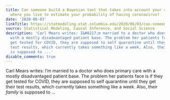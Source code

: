 ```yaml
---
title: Can someone build a Bayesian tool that takes into account your symptoms and
  where you live to estimate your probability of having coronavirus?
date: '2020-06-03'
linkTitle: https://statmodeling.stat.columbia.edu/2020/06/03/can-someone-build-a-bayesian-tool-that-takes-into-account-your-symptoms-and-where-you-live-to-estimate-your-probability-of-having-coronavirus/
source: Statistical Modeling, Causal Inference, and Social Science
description: 'Carl Mears writes: I&#8217;m married to a doctor who does primary care
  with a mostly disadvantaged patient base. The problem her patients face is if they
  get tested for COVID, they are supposed to self quarantine until they get their
  test results, which currently takes something like a week. Also, their *family*
  is supposed to ...'
disable_comments: true
---
```

Carl Mears writes: I&#8217;m married to a doctor who does primary care with a mostly disadvantaged patient base. The problem her patients face is if they get tested for COVID, they are supposed to self quarantine until they get their test results, which currently takes something like a week. Also, their *family* is supposed to ...